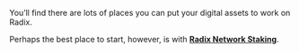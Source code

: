 You’ll find there are lots of places you can put your digital assets to work on Radix.

Perhaps the best place to start, however, is with **[Radix Network Staking](?glossaryAnchor=networkstaking)**.
